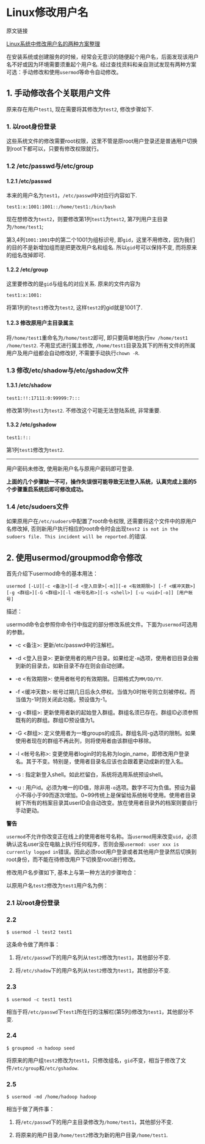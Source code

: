 # Linux修改用户名

原文链接

[Linux系统中修改用户名的两种方案整理](http://www.jianshu.com/p/11cd3564855c)

在安装系统或创建服务的时候，经常会无意识的随便起个用户名，后面发现该用户名不好或因为环境需要须重起个用户名. 经过查找资料和亲自测试发现有两种方案可选：手动修改和使用`usermod`等命令自动修改。

## 1. 手动修改各个关联用户文件

原来存在用户`test1`, 现在需要将其修改为`test2`, 修改步骤如下.

### 1. 以root身份登录

这些系统文件的修改需要root权限，这里不管是原root用户登录还是普通用户切换到root下都可以，只要有修改权限就行。

### 1.2 /etc/passwd与/etc/group

#### 1.2.1 /etc/passwd

本来的用户名为`test1`，`/etc/passwd`中对应行内容如下.

```
test1:x:1001:1001::/home/test1:/bin/bash
```

现在想修改为`test2`，则要修改第1列`test1`为`test2`, 第7列用户主目录为`/home/test1`;

第3,4列`1001:1001`中的第二个1001为组标识号, 即`gid`，这里不用修改，因为我们的目的不是新增加组而是把更改用户名和组名. 所以`gid`号可以保持不变, 而将原来的组名改掉即可.

#### 1.2.2 /etc/group

这里要修改的是`gid`与组名的对应关系. 原来的文件内容为

```
test1:x:1001:
```

将第1列的`test1`修改为`test2`, 这样`test2`的gid就是1001了.

#### 1.2.3 修改原用户主目录属主

将`/home/test1`重命名为`/home/test2`即可, 即只要简单地执行`mv /home/test1 /home/test2`. 不用显式进行属主修改, `/home/test1`目录及其下的所有文件的所属用户及用户组都会自动修改好, 不需要手动执行`chown -R`.

### 1.3 修改/etc/shadow与/etc/gshadow文件

#### 1.3.1 /etc/shadow


```
test1:!!:17111:0:99999:7:::
```

修改第1列`test1`为`test2`. 不修改这个可能无法登陆系统, 非常重要.

#### 1.3.2 /etc/gshadow

```
test1:!::
```

第1列`test1`修改为`test2`.

----

用户密码未修改, 使用新用户名与原用户密码即可登录.

**上面的几个步骤缺一不可，操作失误很可能导致无法登入系统，认真完成上面的5个步骤重启系统后即可修改成功。**

### 1.4 /etc/sudoers文件

如果原用户在`/etc/sudoers`中配置了root命令权限, 还需要将这个文件中的原用户名修改掉, 否则新用户执行相应的root命令时会出现`test2 is not in the sudoers file. This incident will be reported.`的错误.

## 2. 使用usermod/groupmod命令修改

首先介绍下usermod命令的基本用法：

```
usermod [-LU][-c <备注>][-d <登入目录>[-m]][-e <有效期限>] [-f <缓冲天数>][-g <群组>][-G <群组>][-l <帐号名称>][-s <shell>] [-u <uid>[-o]] [用户帐号]
```

描述：

usermod命令会参照你命令行中指定的部分修改系统文件。下面为`usermod`可选用的参数。

- -c <备注>: 更新/etc/passwd中的注解栏。

- -d <登入目录>: 更新使用者的用户目录。如果给定`-m`选项，使用者旧目录会搬到新的目录去，如新目录不存在则会自动创建。

- -e <有效期限>: 使用者帐号的有效期限。日期格式为`MM/DD/YY`.

- -f <缓冲天数>: 帐号过期几日后永久停权。当值为0时帐号则立刻被停权。而当值为-1时则关闭此功能。预设值为-1。

- -g <群组>: 更新使用者新的起始登入群组。群组名须已存在。群组ID必须参照既有的的群组。群组ID预设值为1。

- -G <群组>: 定义使用者为一堆groups的成员。群组名同-g选项的限制。如果使用者现在的群组不再此列，则将使用者由该群组中移除。

- -l <帐号名称>: 变更使用者login时的名称为login_name，即修改用户登录名。其于不变。特别是，使用者目录名应该也会跟着更动成新的登入名。

- -s <shell>: 指定新登入shell。如此栏留白，系统将选用系统预设shell。

- -u <uid>: 用户id。必须为唯一的ID值，除非用`-o`选项。数字不可为负值。预设为最小不得小于99而逐次增加。0~99传统上是保留给系统帐号使用。使用者目录树下所有的档案目录其userID会自动改变。放在使用者目录外的档案则要自行手动更动。

**警告**

`usermod`不允许你改变正在线上的使用者帐号名称。当`usermod`用来改变`uid`，必须确认这名user没在电脑上执行任何程序，否则会报`usermod: user xxx is currently logged in`错误。因此必须root用户登录或者其他用户登录然后切换到root身份，而不能在待修改用户下切换至root进行修改。

修改用户名步骤如下, 基本上与第一种方法的步骤吻合：

以原用户名`test2`修改为`test1`用户名为例：

### 2.1 以root身份登录

### 2.2 

```
$ usermod -l test2 test1
```

这条命令做了两件事：

1. 将`/etc/passwd`下的用户名列从`test2`修改为`test1`，其他部分不变.

2. 将`/etc/shadow`下的用户名列从`test2`修改为`test1`，其他部分不变.

### 2.3 

```
$ usermod -c test1 test1
```

相当于将`/etc/passwd`下`test1`所在行的注解栏(第5列)修改为`test1`，其他部分不变.

### 2.4 

```
$ groupmod -n hadoop seed
```

将原来的用户组`test2`修改为`test1`，只修改组名，`gid`不变，相当于修改了文件`/etc/group`和`/etc/gshadow`.

### 2.5

```
$ usermod -md /home/hadoop hadoop
```

相当于做了两件事：

1. 将`/etc/passwd`下的用户主目录修改为`/home/test1`，其他部分不变.

2. 将原来的用户目录`/home/test2`修改为新的用户目录`/home/test1`.